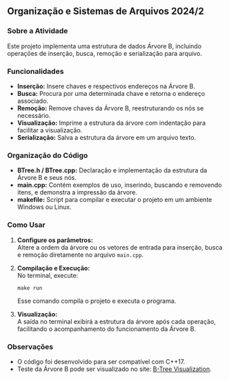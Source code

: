<h2>Organização e Sistemas de Arquivos 2024/2</h2>

<h3>Sobre a Atividade</h3>
Este projeto implementa uma estrutura de dados Árvore B, incluindo operações de inserção, busca, remoção e serialização para arquivo.

### Funcionalidades

- **Inserção:** Insere chaves e respectivos endereços na Árvore B.
- **Busca:** Procura por uma determinada chave e retorna o endereço associado.
- **Remoção:** Remove chaves da Árvore B, reestruturando os nós se necessário.
- **Visualização:** Imprime a estrutura da árvore com indentação para facilitar a visualização.
- **Serialização:** Salva a estrutura da árvore em um arquivo texto.

### Organização do Código

- **BTree.h / BTree.cpp:** Declaração e implementação da estrutura da Árvore B e seus nós.
- **main.cpp:** Contém exemplos de uso, inserindo, buscando e removendo itens, e demonstra a impressão da árvore.
- **makefile:** Script para compilar e executar o projeto em um ambiente Windows ou Linux.

### Como Usar

1. **Configure os parâmetros:**  
   Altere a ordem da árvore ou os vetores de entrada para inserção, busca e remoção diretamente no arquivo `main.cpp`.

2. **Compilação e Execução:**  
   No terminal, execute:
   ```
   make run
   ```
   Esse comando compila o projeto e executa o programa.

3. **Visualização:**  
   A saída no terminal exibirá a estrutura da árvore após cada operação, facilitando o acompanhamento do funcionamento da Árvore B.

### Observações

- O código foi desenvolvido para ser compatível com C++17.
- Teste da Árvore B pode ser visualizado no site: [B-Tree Visualization](https://www.cs.usfca.edu/~galles/visualization/BTree.html).
